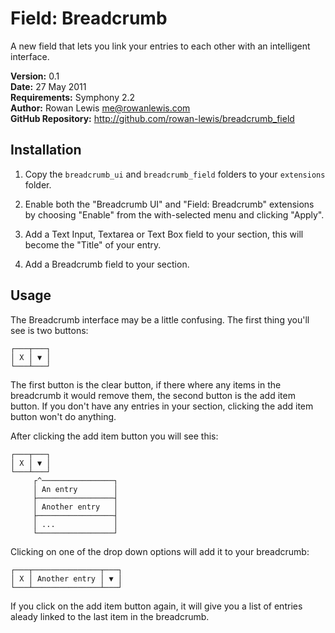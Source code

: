 # Field: Breadcrumb

A new field that lets you link your entries to each other with an intelligent interface.

__Version:__ 0.1  
__Date:__ 27 May 2011  
__Requirements:__ Symphony 2.2  
__Author:__ Rowan Lewis <me@rowanlewis.com>  
__GitHub Repository:__ <http://github.com/rowan-lewis/breadcrumb_field>  


## Installation

1. Copy the `breadcrumb_ui` and `breadcrumb_field` folders to your `extensions` folder.

2. Enable both the "Breadcrumb UI" and "Field: Breadcrumb" extensions by choosing "Enable" from the with-selected menu and clicking "Apply".

3. Add a Text Input, Textarea or Text Box field to your section, this will become the "Title" of your entry.

4. Add a Breadcrumb field to your section.


## Usage

The Breadcrumb interface may be a little confusing. The first thing you'll see is two buttons:

    ┌───┬───┐
    │ X │ ▼ │
    └───┴───┘

The first button is the clear button, if there where any items in the breadcrumb it would remove them, the second button is the add item button. If you don't have any entries in your section, clicking the add item button won't do anything.

After clicking the add item button you will see this:

    ┌───┬───┐
    │ X │ ▼ │
    └───┴───┘
         ┌^────────────────┐
         │ An entry        │
         ├─────────────────┤
         │ Another entry   │
         ├─────────────────┤
         │ ...             │
         └─────────────────┘

Clicking on one of the drop down options will add it to your breadcrumb:

    ┌───┬───────────────┬───┐
    │ X │ Another entry │ ▼ │
    └───┴───────────────┴───┘

If you click on the add item button again, it will give you a list of entries aleady linked to the last item in the breadcrumb.